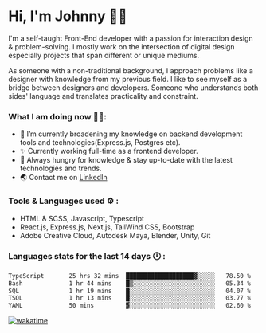 # Hi, I'm Johnny 👋🧑‍

I'm a self-taught Front-End developer with a passion for interaction design & problem-solving. I mostly work on the intersection of digital design especially projects that span different or unique mediums.

As someone with a non-traditional background, I approach problems like a designer with knowledge from my previous field. I like to see myself as a bridge between designers and developers. Someone who understands both sides' language and translates practicality and constraint.

### What I am doing now 🧑‍💻:

- 🔭 I’m currently broadening my knowledge on backend development tools and technologies(Express.js, Postgres etc).
- ✨ Currently working full-time as a frontend developer.
- 📖 Always hungry for knowledge & stay up-to-date with the latest technologies and trends.
- 🌏 Contact me on [LinkedIn](https://www.linkedin.com/in/johchai/)

### Tools & Languages used ⚙️ :

- HTML & SCSS, Javascript, Typescript
- React.js, Express.js, Next.js, TailWind CSS, Bootstrap
- Adobe Creative Cloud, Autodesk Maya, Blender, Unity, Git

### Languages stats for the last 14 days 🕛 :

<!--START_SECTION:waka-->

```txt
TypeScript       25 hrs 32 mins  ███████████████████▓░░░░░   78.50 %
Bash             1 hr 44 mins    █▒░░░░░░░░░░░░░░░░░░░░░░░   05.34 %
SQL              1 hr 19 mins    █░░░░░░░░░░░░░░░░░░░░░░░░   04.07 %
TSQL             1 hr 13 mins    █░░░░░░░░░░░░░░░░░░░░░░░░   03.77 %
YAML             50 mins         ▓░░░░░░░░░░░░░░░░░░░░░░░░   02.60 %
```

<!--END_SECTION:waka-->

[![wakatime](https://wakatime.com/badge/user/0cd14e89-b357-451d-b5c1-4a79286fb5a6.svg)](https://wakatime.com/@0cd14e89-b357-451d-b5c1-4a79286fb5a6)
